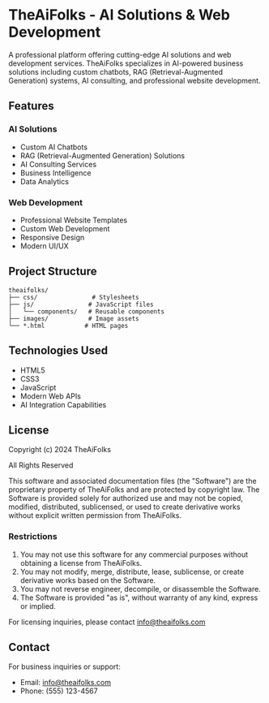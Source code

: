 # TheAiFolks - AI Solutions & Web Development

A professional platform offering cutting-edge AI solutions and web development services. TheAiFolks specializes in AI-powered business solutions including custom chatbots, RAG (Retrieval-Augmented Generation) systems, AI consulting, and professional website development.

## Features

### AI Solutions
- Custom AI Chatbots
- RAG (Retrieval-Augmented Generation) Solutions
- AI Consulting Services
- Business Intelligence
- Data Analytics

### Web Development
- Professional Website Templates
- Custom Web Development
- Responsive Design
- Modern UI/UX

## Project Structure

```
theaifolks/
├── css/               # Stylesheets
├── js/               # JavaScript files
│   └── components/   # Reusable components
├── images/           # Image assets
└── *.html           # HTML pages
```

## Technologies Used

- HTML5
- CSS3
- JavaScript
- Modern Web APIs
- AI Integration Capabilities

## License

Copyright (c) 2024 TheAiFolks

All Rights Reserved

This software and associated documentation files (the "Software") are the proprietary property of TheAiFolks and are protected by copyright law. The Software is provided solely for authorized use and may not be copied, modified, distributed, sublicensed, or used to create derivative works without explicit written permission from TheAiFolks.

### Restrictions

1. You may not use this software for any commercial purposes without obtaining a license from TheAiFolks.
2. You may not modify, merge, distribute, lease, sublicense, or create derivative works based on the Software.
3. You may not reverse engineer, decompile, or disassemble the Software.
4. The Software is provided "as is", without warranty of any kind, express or implied.

For licensing inquiries, please contact info@theaifolks.com

## Contact

For business inquiries or support:
- Email: info@theaifolks.com
- Phone: (555) 123-4567

